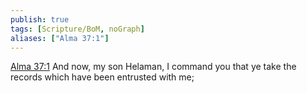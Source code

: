 ```yaml
---
publish: true
tags: [Scripture/BoM, noGraph]
aliases: ["Alma 37:1"]
---
```

[Alma 37:1](https://churchofjesuschrist.org/study/scriptures/bofm/alma/37?lang=eng&id=p1#p1) And now, my son Helaman, I command you that ye take the records which have been entrusted with me;
